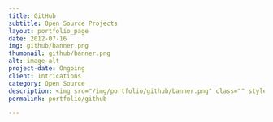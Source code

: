 ```yaml
---
title: GitHub
subtitle: Open Source Projects
layout: portfolio_page
date: 2012-07-16
img: github/banner.png
thumbnail: github/banner.png
alt: image-alt
project-date: Ongoing
client: Intrications
category: Open Source
description: <img src="/img/portfolio/github/banner.png" class="" style="border:0px;margin:10px;width:300px;"><br/><p>My Github projects</p><br/><p><a href="https://github.com/intrications">https://github.com/intrications</a></p>
permalink: portfolio/github

---
```

